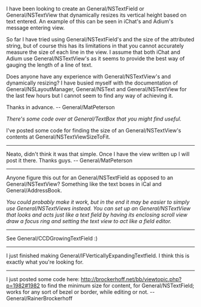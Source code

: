 

I have been looking to create an General/NSTextField or General/NSTextView that dynamically resizes its vertical height based on text entered. An example of this can be seen in iChat's and Adium's message entering view.

So far I have tried using General/NSTextField's and the size of the attributed string, but of course this has its limitations in that you cannot accurately measure the size of each line in the view. I assume that both iChat and Adium use General/NSTextView's as it seems to provide the best way of gauging the length of a line of text.

Does anyone have any experience with General/NSTextView's and dynamically resizing? I have busied myself with the documentation of General/NSLayoutManager, General/NSText and General/NSTextView for the last few hours but I cannot seem to find any way of achieving it. 

Thanks in advance. -- General/MatPeterson

*There's some code over at General/TextBox that you might find useful.*

I've posted some code for finding the size of an General/NSTextView's contents at General/NSTextViewSizeToFit.

----

Neato, didn't think it was that simple. Once I have the view written up I will post it there. Thanks guys. -- General/MatPeterson

----

Anyone figure this out for an General/NSTextField as opposed to an General/NSTextView? Something like the text boxes in iCal and General/AddressBook.

*You could probably make it work, but in the end it may be easier to simply use General/NSTextViews instead. You can set up an General/NSTextView that looks and acts just like a text field by having its enclosing scroll view draw a focus ring and setting the text view to act like a field editor.*

----

See General/CCDGrowingTextField :)

----

I just finished making General/IFVerticallyExpandingTextfield.  I think this is exactly what you're looking for.

----

I just posted some code here:
http://brockerhoff.net/bb/viewtopic.php?p=1982#1982
to find the minimum size for content, for General/NSTextField; works for any sort of bezel or border, while editing or not. -- General/RainerBrockerhoff